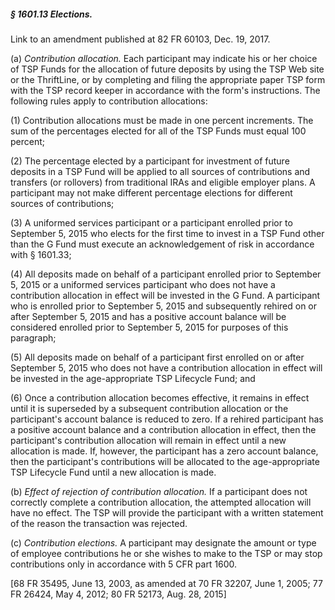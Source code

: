 ##### § 1601.13 Elections. #####

Link to an amendment published at 82 FR 60103, Dec. 19, 2017.

(a) *Contribution allocation.* Each participant may indicate his or her choice of TSP Funds for the allocation of future deposits by using the TSP Web site or the ThriftLine, or by completing and filing the appropriate paper TSP form with the TSP record keeper in accordance with the form's instructions. The following rules apply to contribution allocations:

(1) Contribution allocations must be made in one percent increments. The sum of the percentages elected for all of the TSP Funds must equal 100 percent;

(2) The percentage elected by a participant for investment of future deposits in a TSP Fund will be applied to all sources of contributions and transfers (or rollovers) from traditional IRAs and eligible employer plans. A participant may not make different percentage elections for different sources of contributions;

(3) A uniformed services participant or a participant enrolled prior to September 5, 2015 who elects for the first time to invest in a TSP Fund other than the G Fund must execute an acknowledgement of risk in accordance with § 1601.33;

(4) All deposits made on behalf of a participant enrolled prior to September 5, 2015 or a uniformed services participant who does not have a contribution allocation in effect will be invested in the G Fund. A participant who is enrolled prior to September 5, 2015 and subsequently rehired on or after September 5, 2015 and has a positive account balance will be considered enrolled prior to September 5, 2015 for purposes of this paragraph;

(5) All deposits made on behalf of a participant first enrolled on or after September 5, 2015 who does not have a contribution allocation in effect will be invested in the age-appropriate TSP Lifecycle Fund; and

(6) Once a contribution allocation becomes effective, it remains in effect until it is superseded by a subsequent contribution allocation or the participant's account balance is reduced to zero. If a rehired participant has a positive account balance and a contribution allocation in effect, then the participant's contribution allocation will remain in effect until a new allocation is made. If, however, the participant has a zero account balance, then the participant's contributions will be allocated to the age-appropriate TSP Lifecycle Fund until a new allocation is made.

(b) *Effect of rejection of contribution allocation.* If a participant does not correctly complete a contribution allocation, the attempted allocation will have no effect. The TSP will provide the participant with a written statement of the reason the transaction was rejected.

(c) *Contribution elections.* A participant may designate the amount or type of employee contributions he or she wishes to make to the TSP or may stop contributions only in accordance with 5 CFR part 1600.

[68 FR 35495, June 13, 2003, as amended at 70 FR 32207, June 1, 2005; 77 FR 26424, May 4, 2012; 80 FR 52173, Aug. 28, 2015]